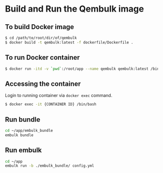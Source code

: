 # Build and Run the Qembulk image
## To build Docker image

``` bash
$ cd /path/to/root/dir/of/qembulk
$ docker build -t qembulk:latest -f dockerfile/Dockerfile .
```

## To run Docker container

```bash
$ docker run -itd -v `pwd`:/root/app --name qembulk qembulk:latest /bin/bash
```

## Accessing the container

Login to running container via `docker exec` command.

```bash
$ docker exec -it {CONTAINER ID} /bin/bash
```

## Run bundle

```bash
cd ~/app/embulk_bundle
embulk bundle
```

## Run embulk

```bash
cd ~/app
embulk run -b ./embulk_bundle/ config.yml
```
